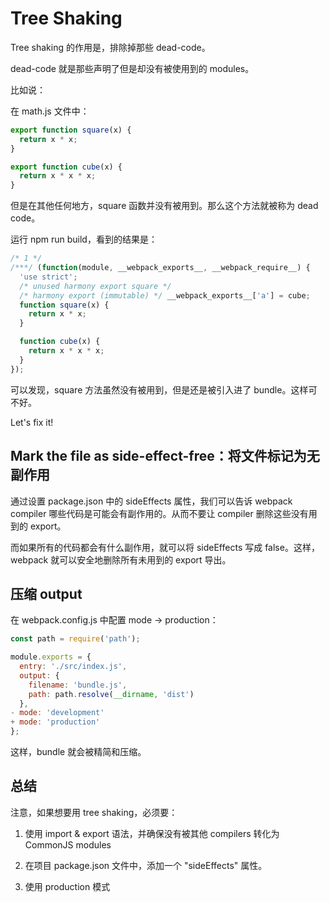 # Tree Shaking

Tree shaking 的作用是，排除掉那些 dead-code。

dead-code 就是那些声明了但是却没有被使用到的 modules。

比如说：

在 math.js 文件中：

```js
export function square(x) {
  return x * x;
}

export function cube(x) {
  return x * x * x;
}
```

但是在其他任何地方，square 函数并没有被用到。那么这个方法就被称为 dead code。

运行 npm run build，看到的结果是：

```js
/* 1 */
/***/ (function(module, __webpack_exports__, __webpack_require__) {
  'use strict';
  /* unused harmony export square */
  /* harmony export (immutable) */ __webpack_exports__['a'] = cube;
  function square(x) {
    return x * x;
  }

  function cube(x) {
    return x * x * x;
  }
});
```

可以发现，square 方法虽然没有被用到，但是还是被引入进了 bundle。这样可不好。

Let's fix it!

## Mark the file as side-effect-free：将文件标记为无副作用

通过设置 package.json 中的 sideEffects 属性，我们可以告诉 webpack compiler 哪些代码是可能会有副作用的。从而不要让 compiler 删除这些没有用到的 export。

而如果所有的代码都会有什么副作用，就可以将 sideEffects 写成 false。这样，webpack 就可以安全地删除所有未用到的 export 导出。

## 压缩 output

在 webpack.config.js 中配置 mode -> production：

```js
const path = require('path');

module.exports = {
  entry: './src/index.js',
  output: {
    filename: 'bundle.js',
    path: path.resolve(__dirname, 'dist')
  },
- mode: 'development'
+ mode: 'production'
};
```

这样，bundle 就会被精简和压缩。

## 总结

注意，如果想要用 tree shaking，必须要：

1. 使用 import & export 语法，并确保没有被其他 compilers 转化为 CommonJS modules

2. 在项目 package.json 文件中，添加一个 "sideEffects" 属性。

3. 使用 production 模式